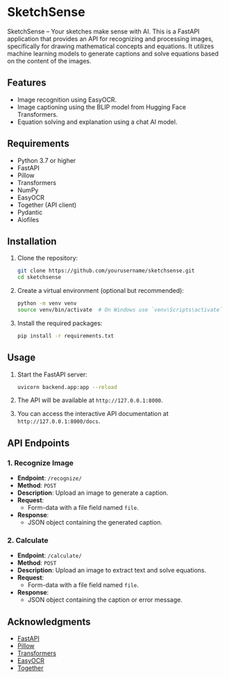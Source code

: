 # SketchSense

SketchSense – Your sketches make sense with AI. This is a FastAPI application that provides an API for recognizing and processing images, specifically for drawing mathematical concepts and equations. It utilizes machine learning models to generate captions and solve equations based on the content of the images.

## Features

- Image recognition using EasyOCR.
- Image captioning using the BLIP model from Hugging Face Transformers.
- Equation solving and explanation using a chat AI model.

## Requirements

- Python 3.7 or higher
- FastAPI
- Pillow
- Transformers
- NumPy
- EasyOCR
- Together (API client)
- Pydantic
- Aiofiles

## Installation

1. Clone the repository:

   ```bash
   git clone https://github.com/yourusername/sketchsense.git
   cd sketchsense
   ```

2. Create a virtual environment (optional but recommended):

   ```bash
   python -m venv venv
   source venv/bin/activate  # On Windows use `venv\Scripts\activate`
   ```

3. Install the required packages:

   ```bash
   pip install -r requirements.txt
   ```

## Usage

1. Start the FastAPI server:

   ```bash
   uvicorn backend.app:app --reload
   ```

2. The API will be available at `http://127.0.0.1:8000`.

3. You can access the interactive API documentation at `http://127.0.0.1:8000/docs`.

## API Endpoints

### 1. Recognize Image

- **Endpoint**: `/recognize/`
- **Method**: `POST`
- **Description**: Upload an image to generate a caption.
- **Request**: 
  - Form-data with a file field named `file`.
- **Response**: 
  - JSON object containing the generated caption.

### 2. Calculate

- **Endpoint**: `/calculate/`
- **Method**: `POST`
- **Description**: Upload an image to extract text and solve equations.
- **Request**: 
  - Form-data with a file field named `file`.
- **Response**: 
  - JSON object containing the caption or error message.


## Acknowledgments

- [FastAPI](https://fastapi.tiangolo.com/)
- [Pillow](https://pillow.readthedocs.io/en/stable/)
- [Transformers](https://huggingface.co/docs/transformers/index)
- [EasyOCR](https://github.com/JaidedAI/EasyOCR)
- [Together](https://together.xyz/)
